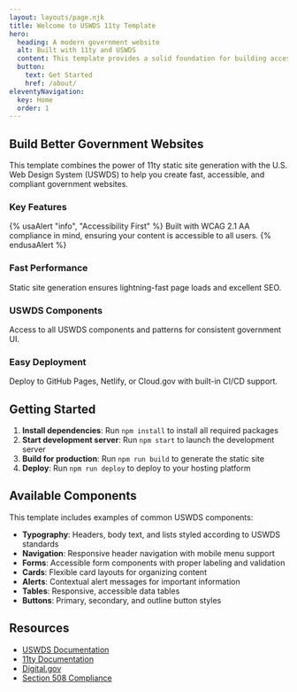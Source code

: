 ```yaml
---
layout: layouts/page.njk
title: Welcome to USWDS 11ty Template
hero:
  heading: A modern government website
  alt: Built with 11ty and USWDS
  content: This template provides a solid foundation for building accessible, responsive government websites using the U.S. Web Design System.
  button:
    text: Get Started
    href: /about/
eleventyNavigation:
  key: Home
  order: 1
---
```


## Build Better Government Websites

This template combines the power of 11ty static site generation with the U.S. Web Design System (USWDS) to help you create fast, accessible, and compliant government websites.

### Key Features

{% usaAlert "info", "Accessibility First" %}
Built with WCAG 2.1 AA compliance in mind, ensuring your content is accessible to all users.
{% endusaAlert %}

<div class="grid-row grid-gap margin-top-4">
  <div class="tablet:grid-col-4">
    <div class="usa-card">
      <div class="usa-card__container">
        <div class="usa-card__header">
          <h3 class="usa-card__heading">Fast Performance</h3>
        </div>
        <div class="usa-card__body">
          <p>Static site generation ensures lightning-fast page loads and excellent SEO.</p>
        </div>
      </div>
    </div>
  </div>
  
  <div class="tablet:grid-col-4">
    <div class="usa-card">
      <div class="usa-card__container">
        <div class="usa-card__header">
          <h3 class="usa-card__heading">USWDS Components</h3>
        </div>
        <div class="usa-card__body">
          <p>Access to all USWDS components and patterns for consistent government UI.</p>
        </div>
      </div>
    </div>
  </div>
  
  <div class="tablet:grid-col-4">
    <div class="usa-card">
      <div class="usa-card__container">
        <div class="usa-card__header">
          <h3 class="usa-card__heading">Easy Deployment</h3>
        </div>
        <div class="usa-card__body">
          <p>Deploy to GitHub Pages, Netlify, or Cloud.gov with built-in CI/CD support.</p>
        </div>
      </div>
    </div>
  </div>
</div>

## Getting Started

1. **Install dependencies**: Run `npm install` to install all required packages
2. **Start development server**: Run `npm start` to launch the development server
3. **Build for production**: Run `npm run build` to generate the static site
4. **Deploy**: Run `npm run deploy` to deploy to your hosting platform

## Available Components

This template includes examples of common USWDS components:

- **Typography**: Headers, body text, and lists styled according to USWDS standards
- **Navigation**: Responsive header navigation with mobile menu support
- **Forms**: Accessible form components with proper labeling and validation
- **Cards**: Flexible card layouts for organizing content
- **Alerts**: Contextual alert messages for important information
- **Tables**: Responsive, accessible data tables
- **Buttons**: Primary, secondary, and outline button styles

## Resources

- [USWDS Documentation](https://designsystem.digital.gov/)
- [11ty Documentation](https://www.11ty.dev/)
- [Digital.gov](https://digital.gov/)
- [Section 508 Compliance](https://www.section508.gov/)